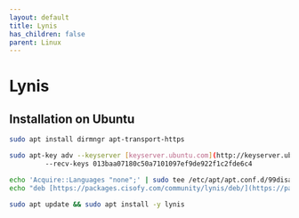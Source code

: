 ```yaml
---
layout: default
title: Lynis
has_children: false
parent: Linux
---
```


# Lynis

## Installation on Ubuntu

```bash
sudo apt install dirmngr apt-transport-https
```

```bash
sudo apt-key adv --keyserver [keyserver.ubuntu.com](http://keyserver.ubuntu.com/) \
		 --recv-keys 013baa07180c50a7101097ef9de922f1c2fde6c4
```

```bash
echo 'Acquire::Languages "none";' | sudo tee /etc/apt/apt.conf.d/99disable-translations
echo "deb [https://packages.cisofy.com/community/lynis/deb/](https://packages.cisofy.com/community/lynis/deb/) stable main" | sudo tee /etc/apt/sources.list.d/cisofy-lynis.list
```

```bash
sudo apt update && sudo apt install -y lynis
```
